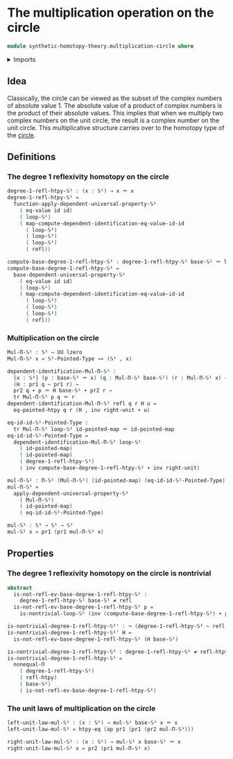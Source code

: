 # The multiplication operation on the circle

```agda
module synthetic-homotopy-theory.multiplication-circle where
```

<details><summary>Imports</summary>

```agda
open import foundation.action-on-identifications-functions
open import foundation.dependent-pair-types
open import foundation.function-extensionality
open import foundation.function-types
open import foundation.homotopies
open import foundation.identity-types
open import foundation.negated-equality
open import foundation.negation
open import foundation.transport-along-identifications
open import foundation.universe-levels

open import structured-types.pointed-homotopies
open import structured-types.pointed-maps

open import synthetic-homotopy-theory.circle
```

</details>

## Idea

Classically, the circle can be viewed as the subset of the complex numbers of
absolute value 1. The absolute value of a product of complex numbers is the
product of their absolute values. This implies that when we multiply two complex
numbers on the unit circle, the result is a complex number on the unit circle.
This multiplicative structure carries over to the homotopy type of the
[circle](synthetic-homotopy-theory.circle.md).

## Definitions

### The degree 1 reflexivity homotopy on the circle

```agda
degree-1-refl-htpy-𝕊¹ : (x : 𝕊¹) → x ＝ x
degree-1-refl-htpy-𝕊¹ =
  function-apply-dependent-universal-property-𝕊¹
    ( eq-value id id)
    ( loop-𝕊¹)
    ( map-compute-dependent-identification-eq-value-id-id
      ( loop-𝕊¹)
      ( loop-𝕊¹)
      ( loop-𝕊¹)
      ( refl))

compute-base-degree-1-refl-htpy-𝕊¹ : degree-1-refl-htpy-𝕊¹ base-𝕊¹ ＝ loop-𝕊¹
compute-base-degree-1-refl-htpy-𝕊¹ =
  base-dependent-universal-property-𝕊¹
    ( eq-value id id)
    ( loop-𝕊¹)
    ( map-compute-dependent-identification-eq-value-id-id
      ( loop-𝕊¹)
      ( loop-𝕊¹)
      ( loop-𝕊¹)
      ( refl))
```

### Multiplication on the circle

```agda
Mul-Π-𝕊¹ : 𝕊¹ → UU lzero
Mul-Π-𝕊¹ x = 𝕊¹-Pointed-Type →∗ (𝕊¹ , x)

dependent-identification-Mul-Π-𝕊¹ :
  {x : 𝕊¹} (p : base-𝕊¹ ＝ x) (q : Mul-Π-𝕊¹ base-𝕊¹) (r : Mul-Π-𝕊¹ x) →
  (H : pr1 q ~ pr1 r) →
  pr2 q ∙ p ＝ H base-𝕊¹ ∙ pr2 r →
  tr Mul-Π-𝕊¹ p q ＝ r
dependent-identification-Mul-Π-𝕊¹ refl q r H u =
  eq-pointed-htpy q r (H , inv right-unit ∙ u)

eq-id-id-𝕊¹-Pointed-Type :
  tr Mul-Π-𝕊¹ loop-𝕊¹ id-pointed-map ＝ id-pointed-map
eq-id-id-𝕊¹-Pointed-Type =
  dependent-identification-Mul-Π-𝕊¹ loop-𝕊¹
    ( id-pointed-map)
    ( id-pointed-map)
    ( degree-1-refl-htpy-𝕊¹)
    ( inv compute-base-degree-1-refl-htpy-𝕊¹ ∙ inv right-unit)

mul-Π-𝕊¹ : Π-𝕊¹ (Mul-Π-𝕊¹) (id-pointed-map) (eq-id-id-𝕊¹-Pointed-Type)
mul-Π-𝕊¹ =
  apply-dependent-universal-property-𝕊¹
    ( Mul-Π-𝕊¹)
    ( id-pointed-map)
    ( eq-id-id-𝕊¹-Pointed-Type)

mul-𝕊¹ : 𝕊¹ → 𝕊¹ → 𝕊¹
mul-𝕊¹ x = pr1 (pr1 mul-Π-𝕊¹ x)
```

## Properties

### The degree 1 reflexivity homotopy on the circle is nontrivial

```agda
abstract
  is-not-refl-ev-base-degree-1-refl-htpy-𝕊¹ :
    degree-1-refl-htpy-𝕊¹ base-𝕊¹ ≠ refl
  is-not-refl-ev-base-degree-1-refl-htpy-𝕊¹ p =
    is-nontrivial-loop-𝕊¹ (inv (compute-base-degree-1-refl-htpy-𝕊¹) ∙ p)

is-nontrivial-degree-1-refl-htpy-𝕊¹' : ¬ (degree-1-refl-htpy-𝕊¹ ~ refl-htpy)
is-nontrivial-degree-1-refl-htpy-𝕊¹' H =
  is-not-refl-ev-base-degree-1-refl-htpy-𝕊¹ (H base-𝕊¹)

is-nontrivial-degree-1-refl-htpy-𝕊¹ : degree-1-refl-htpy-𝕊¹ ≠ refl-htpy
is-nontrivial-degree-1-refl-htpy-𝕊¹ =
  nonequal-Π
    ( degree-1-refl-htpy-𝕊¹)
    ( refl-htpy)
    ( base-𝕊¹)
    ( is-not-refl-ev-base-degree-1-refl-htpy-𝕊¹)
```

### The unit laws of multiplication on the circle

```agda
left-unit-law-mul-𝕊¹ : (x : 𝕊¹) → mul-𝕊¹ base-𝕊¹ x ＝ x
left-unit-law-mul-𝕊¹ = htpy-eq (ap pr1 (pr1 (pr2 mul-Π-𝕊¹)))

right-unit-law-mul-𝕊¹ : (x : 𝕊¹) → mul-𝕊¹ x base-𝕊¹ ＝ x
right-unit-law-mul-𝕊¹ x = pr2 (pr1 mul-Π-𝕊¹ x)
```
